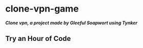 # clone-vpn-game

***Clone vpn, a project made by Gleeful Soapwort using Tynker***

## Try an Hour of Code

